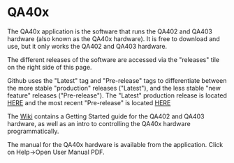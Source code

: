 # QA40x
The QA40x application is the software that runs the QA402 and QA403 hardware (also known as the QA40x hardware). It is free to download and use, but it only works the QA402 and QA403 hardware.

The different releases of the software are accessed via the "releases" tile on the right side of this page. 

Github uses the "Latest" tag and "Pre-release" tags to differentiate between the more stable "production" releases ("Latest"), and the less stable "new feature" releases ("Pre-release"). The "Latest" production release is located [HERE](https://github.com/QuantAsylum/QA40x/releases/latest) and the most recent "Pre-release" is located [HERE](https://github.com/QuantAsylum/QA40x/releases)

The [Wiki](https://github.com/QuantAsylum/QA40x/wiki) contains a Getting Started guide for the QA402 and QA403 hardware, as well as an intro to controlling the QA40x hardware programmatically. 

The manual for the QA40x hardware is available from the application. Click on Help->Open User Manual PDF.


